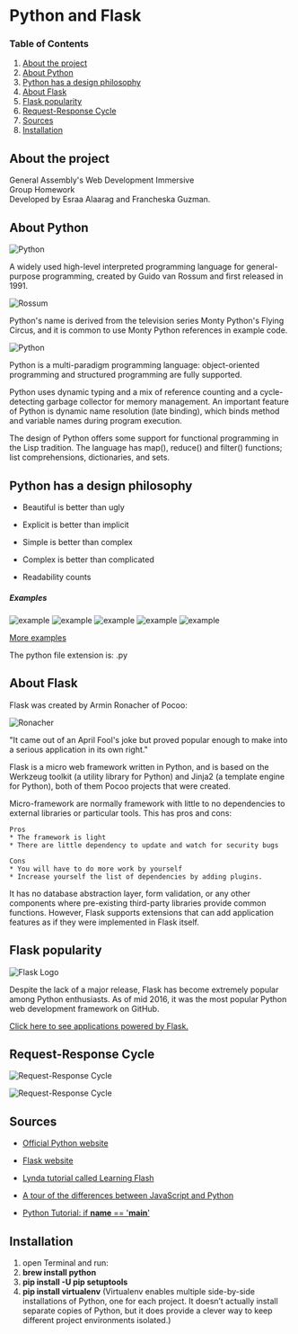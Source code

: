 # Python and Flask

### Table of Contents

1. [About the project](#about)
2. [About Python](#about-python)
3. [Python has a design philosophy](#python-philosophy)
4. [About Flask](#about-flask)
5. [Flask popularity](#flask-popularity)
6. [Request-Response Cycle](#cycle)
7. [Sources](#sources)
8. [Installation](#installation)

## <a id="about">About the project</a>

General Assembly's Web Development Immersive <br />
Group Homework <br />
Developed by Esraa Alaarag and Francheska Guzman.

## <a id="about-python">About Python</a>

![Python](./images/python.jpg)

A widely used high-level interpreted programming language for general-purpose programming, created by Guido van Rossum  and first released in 1991.

![Rossum](./images/Rossum.jpg)

Python's name is derived from the television series Monty Python's Flying Circus, and it is common to use Monty Python references in example code.

![Python](./images/circus.jpg)

Python is a multi-paradigm programming language: object-oriented programming and structured programming are fully supported.

Python uses dynamic typing and a mix of reference counting and a cycle-detecting garbage collector for memory management. An important feature of Python is dynamic name resolution (late binding), which binds method and variable names during program execution.

The design of Python offers some support for functional programming in the Lisp tradition. The language has map(), reduce() and filter() functions; list comprehensions, dictionaries, and sets.

## <a id="python-philosophy">Python has a design philosophy</a>

- Beautiful is better than ugly

- Explicit is better than implicit

- Simple is better than complex

- Complex is better than complicated

- Readability counts

##### Examples
![example](./images/1.png)
![example](./images/2.png)
![example](./images/3.png)
![example](./images/4.png)
![example](./images/5.png)

[More examples](https://docs.python.org/3/tutorial/controlflow.html#defining-functions)

The python file extension is: .py

## <a id="about-flask">About Flask</a>

Flask was created by Armin Ronacher of Pocoo:

![Ronacher](./images/ronacher.jpg)

"It came out of an April Fool's joke but proved popular enough to make into a serious application in its own right."

Flask is a micro web framework written in Python, and is based on the Werkzeug toolkit (a utility library for Python) and Jinja2 (a template engine for Python), both of them Pocoo projects that were created.

Micro-framework are normally framework with little to no dependencies to external libraries or particular tools. This has pros and cons:

	Pros
	* The framework is light
	* There are little dependency to update and watch for security bugs

	Cons 
	* You will have to do more work by yourself
	* Increase yourself the list of dependencies by adding plugins. 
	
It has no database abstraction layer, form validation, or any other components where pre-existing third-party libraries provide common functions. However, Flask supports extensions that can add application features as if they were implemented in Flask itself. 

## <a id="flask-popularity">Flask popularity</a>

![Flask Logo](./images/flask.png)

Despite the lack of a major release, Flask has become extremely popular among Python enthusiasts. As of mid 2016, it was the most popular Python web development framework on GitHub.

[Click here to see applications powered by Flask.](http://flask.pocoo.org/community/poweredby/)

## <a id="cycle">Request-Response Cycle</a>

![Request-Response Cycle](./images/reqrescycle.png)

![Request-Response Cycle](./images/reqrescycle1.png)

## <a id="sources">Sources</a>

* [Official Python website](https://www.python.org/)

* [Flask website](http://flask.pocoo.org/)

* [Lynda tutorial called Learning Flash](https://www.lynda.com/Flask-tutorials/11121-0.html)

* [A tour of the differences between JavaScript and Python](https://blog.glyphobet.net/essay/2557)

* [Python Tutorial: if __name__ == '__main__'](https://www.youtube.com/watch?v=sugvnHA7ElY)

## <a id="installation">Installation</a>

1. open Terminal and run:
2. **brew install python**
3. **pip install -U pip setuptools**
4. **pip install virtualenv** (Virtualenv enables multiple side-by-side installations of Python, one for each project. It doesn’t actually install separate copies of Python, but it does provide a clever way to keep different project environments isolated.)